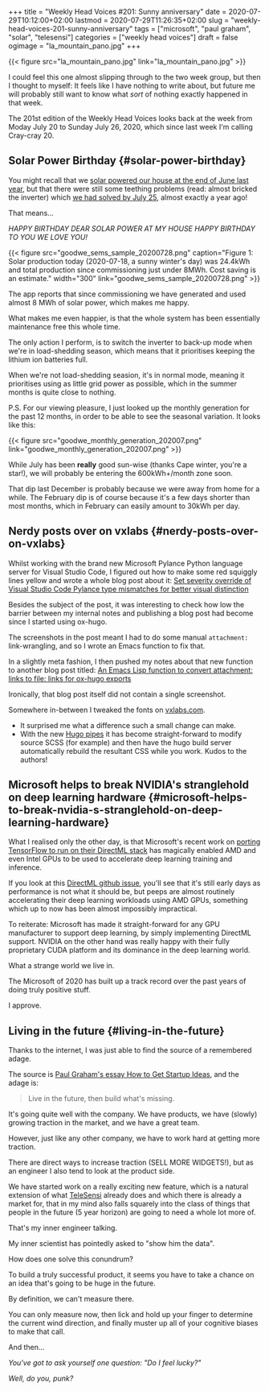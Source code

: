 +++
title = "Weekly Head Voices #201: Sunny anniversary"
date = 2020-07-29T10:12:00+02:00
lastmod = 2020-07-29T11:26:35+02:00
slug = "weekly-head-voices-201-sunny-anniversary"
tags = ["microsoft", "paul graham", "solar", "telesensi"]
categories = ["weekly head voices"]
draft = false
ogimage = "la_mountain_pano.jpg"
+++

{{< figure src="la_mountain_pano.jpg" link="la_mountain_pano.jpg" >}}

I could feel this one almost slipping through to the two week group, but then I
thought to myself: It feels like I have nothing to write about, but future me
will probably still want to know what _sort_ of nothing exactly happened in
that week.

The 201st edition of the Weekly Head Voices looks back at the week from Moday
July 20 to Sunday July 26, 2020, which since last week I'm calling
Cray-cray 20.


## Solar Power Birthday {#solar-power-birthday}

You might recall that we [solar powered our house at the end of June last year](/2019/06/30/weekly-head-voices-172-abc/#solar-powerrrrrrrr),
but that there were still some teething problems (read: almost bricked the
inverter) which [we had solved by July 25](/2019/07/25/weekly-head-voices-174-i-row-row-row-your-boat/#bullet-list-of-miscellany-blom), almost exactly a year ago!

That means...

_HAPPY BIRTHDAY DEAR SOLAR POWER AT MY HOUSE HAPPY BIRTHDAY TO YOU WE LOVE YOU!_

{{< figure src="goodwe_sems_sample_20200728.png" caption="Figure 1: Solar production today (2020-07-18, a sunny winter's day) was 24.4kWh and total production since commissioning just under 8MWh. Cost saving is an estimate." width="300" link="goodwe_sems_sample_20200728.png" >}}

The app reports that since commissioning we have generated and used almost 8
MWh of solar power, which makes me happy.

What makes me even happier, is that the whole system has been essentially
maintenance free this whole time.

The only action I perform, is to switch the inverter to back-up mode when we're
in load-shedding season, which means that it prioritises keeping the lithium
ion batteries full.

When we're not load-shedding seasion, it's in normal mode, meaning it
prioritises using as little grid power as possible, which in the summer months
is quite close to nothing.

P.S. For our viewing pleasure, I just looked up the monthly generation for the
past 12 months, in order to be able to see the seasonal variation. It looks
like this:

{{< figure src="goodwe_monthly_generation_202007.png" link="goodwe_monthly_generation_202007.png" >}}

While July has been **really** good sun-wise (thanks Cape winter, you're a
star!), we will probably be entering the 600kWh+/month zone soon.

That dip last December is probably because we were away from home for a
while. The February dip is of course because it's a few days shorter than most
months, which in February can easily amount to 30kWh per day.


## Nerdy posts over on vxlabs {#nerdy-posts-over-on-vxlabs}

Whilst working with the brand new Microsoft Pylance Python language server for
Visual Studio Code, I figured out how to make some red squiggly lines yellow
and wrote a whole blog post about it: [Set severity override of Visual Studio
Code Pylance type mismatches for better visual distinction](https://vxlabs.com/2020/07/23/vscode-pylance-type-mismatch-warning/)

Besides the subject of the post, it was interesting to check how low the
barrier between my internal notes and publishing a blog post had become since I
started using ox-hugo.

The screenshots in the post meant I had to do some manual `attachment:`
link-wrangling, and so I wrote an Emacs function to fix that.

In a slightly meta fashion, I then pushed my notes about that new function to
another blog post titled: [An Emacs Lisp function to convert attachment: links
to file: links for ox-hugo exports](https://vxlabs.com/2020/07/25/emacs-lisp-function-convert-attachment-to-file/)

Ironically, that blog post itself did not contain a single screenshot.

Somewhere in-between I tweaked the fonts on [vxlabs.com](https://vxlabs.com/).

-   It surprised me what a difference such a small change can make.
-   With the new [Hugo pipes](https://gohugo.io/hugo-pipes/) it has become straight-forward to modify source SCSS
    (for example) and then have the hugo build server automatically rebuild the
    resultant CSS while you work. Kudos to the authors!


## Microsoft helps to break NVIDIA's stranglehold on deep learning hardware {#microsoft-helps-to-break-nvidia-s-stranglehold-on-deep-learning-hardware}

What I realised only the other day, is that Microsoft's recent work on [porting
TensorFlow to run on their DirectML stack](https://devblogs.microsoft.com/directx/directx-heart-linux/) has magically enabled AMD and even
Intel GPUs to be used to accelerate deep learning training and inference.

If you look at this [DirectML github issue](https://github.com/microsoft/DirectML/issues/21), you'll see that it's still early
days as performance is not what it should be, but peeps are almost routinely
accelerating their deep learning workloads using AMD GPUs, something which up
to now has been almost impossibly impractical.

To reiterate: Microsoft has made it straight-forward for any GPU manufacturer
to support deep learning, by simply implementing DirectML support. NVIDIA on
the other hand was really happy with their fully proprietary CUDA platform and
its dominance in the deep learning world.

What a strange world we live in.

The Microsoft of 2020 has built up a track record over the past years of doing
truly positive stuff.

I approve.


## Living in the future {#living-in-the-future}

Thanks to the internet, I was just able to find the source of a remembered adage.

The source is [Paul Graham's essay How to Get Startup Ideas](http://paulgraham.com/startupideas.html), and the adage is:

> Live in the future, then build what's missing.

It's going quite well with the company. We have products, we have (slowly)
growing traction in the market, and we have a great team.

However, just like any other company, we have to work hard at getting more traction.

There are direct ways to increase traction (SELL MORE WIDGETS!), but as an
engineer I also tend to look at the product side.

We have started work on a really exciting new feature, which is a natural
extension of what [TeleSensi](https://www.telesensi.com/) already does and which there is already a market
for, that in my mind also falls squarely into the class of things that people
in the future (5 year horizon) are going to need a whole lot more of.

That's my inner engineer talking.

My inner scientist has pointedly asked to "show him the data".

How does one solve this conundrum?

To build a truly successful product, it seems you have to take a chance on an
idea that's going to be huge in the future.

By definition, we can't measure there.

You can only measure now, then lick and hold up your finger to determine the
current wind direction, and finally muster up all of your cognitive biases to
make that call.

And then...

_You've got to ask yourself one question: "Do I feel lucky?"_

_Well, do you, punk?_
